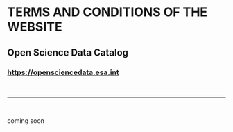 # TERMS AND CONDITIONS OF THE WEBSITE
## Open Science Data Catalog
### https://opensciencedata.esa.int

<br />

---

<br />

coming soon